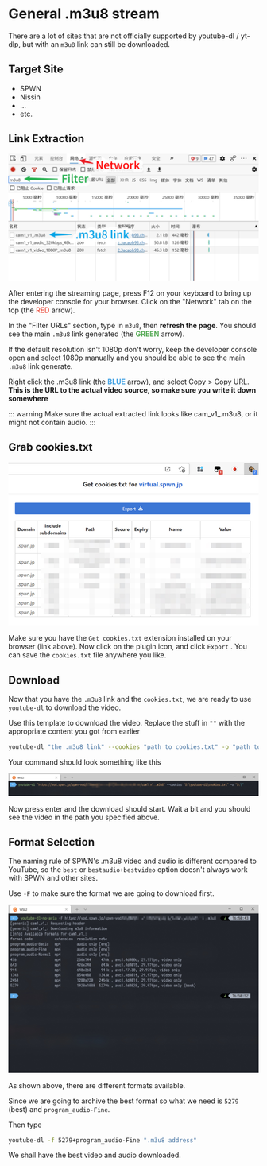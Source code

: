 # General .m3u8 stream

There are a lot of sites that are not officially supported by youtube-dl / yt-dlp, but with an `m3u8` link can still be downloaded.

## Target Site

- SPWN
- Nissin
- ...
- etc.

## Link Extraction

![step](./m3u8-0001.jpg)

After entering the streaming page, press F12 on your keyboard to bring up the developer console for your browser. Click on the "Network" tab on the top (the <font v-pre color=#e93320>RED</font> arrow).

In the "Filter URLs" section, type in `m3u8`, then **refresh the page**. You should see the main `.m3u8` link generated (the **<font v-pre color=#59ac59>GREEN</font>** arrow).

If the default resolution isn't 1080p don't worry, keep the developer console open and select 1080p manually and you should be able to see the main `.m3u8` link generate.

Right click the .m3u8 link (the **<font v-pre color=#43a2e3>BLUE</font>** arrow), and select Copy > Copy URL. **This is the URL to the actual video source, so make sure you write it down somewhere**

::: warning
Make sure the actual extracted link looks like cam_v1_.m3u8, or it might not contain audio.
:::

## Grab cookies.txt

![cookies](./m3u8-0002.jpg)

Make sure you have the `Get cookies.txt` extension installed on your browser (link above). Now click on the plugin icon, and click `Export` . You can save the `cookies.txt` file anywhere you like.

## Download

Now that you have the `.m3u8` link and the `cookies.txt`, we are ready to use `youtube-dl` to download the video. 

Use this template to download the video. Replace the stuff in `""` with the appropriate content you got from earlier

```bash
youtube-dl "the .m3u8 link" --cookies "path to cookies.txt" -o "path to where you want to save the video"
```

Your command should look something like this

![downloadlink](./m3u8-0003.jpg)

Now press enter and the download should start. Wait a bit and you should see the video in the path you specified above.

## Format Selection

The naming rule of SPWN's .m3u8 video and audio is different compared to YouTube, so the `best` or `bestaudio+bestvideo` option doesn't always work with SPWN and other sites.

Use `-F` to make sure the format we are going to download first.

![format](./m3u8-0004.jpg)

As shown above, there are different formats available.

Since we are going to archive the best format so what we need is `5279` (best) and `program_audio-Fine`.

Then type

```bash
youtube-dl -f 5279+program_audio-Fine ".m3u8 address"
```

We shall have the best video and audio downloaded.
